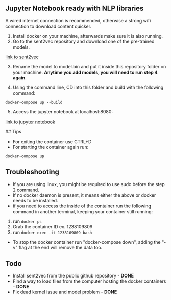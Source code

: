 ## Jupyter Notebook ready with NLP libraries

A wired internet connection is recommended, otherwise a strong wifi connection to download content quicker.

1. Install docker on your machine, afterwards make sure it is also running.
2. Go to the sent2vec repository and download one of the pre-trained models.

[link to sent2vec](https://github.com/epfml/sent2vec)

3. Rename the model to model.bin and put it inside this repository folder on your machine. **Anytime you add models, you will need to run step 4 again.**

4. Using the command line, CD into this folder and build with the following command:

`docker-compose up --build`

5. Access the jupyter notebook at localhost:8080:

[link to jupyter notebook](http://localhost:8080)

## Tips

- For exiting the container use CTRL+D
- For starting the container again run:

`docker-compose up`

## Troubleshooting

- If you are using linux, you might be required to use sudo before the step 2 command.
- If no docker daemon is present, it means either the above or docker needs to be installed.
- if you need to access the inside of the container run the following command in another terminal, keeping your container still running:

1. run `docker ps`
2. Grab the container ID ex. 1238109809
3. run `docker exec -it 1238109809 bash`

- To stop the docker container run "docker-compose down", adding the "-v" flag at the end will remove the data too.

## Todo

- Install sent2vec from the public github repository - **DONE**
- Find a way to load files from the computer hosting the docker containers - **DONE**
- Fix dead kernel issue and model problem - **DONE**
